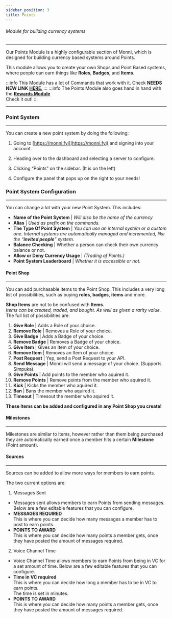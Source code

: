 ```yaml
---
sidebar_position: 3
title: Points
---
```

###### Module for building currency systems
---
Our Points Module is a highly configurable section of Monni, which is designed for building currency based systems around Points.

This module allows you to create your own Shops and Point Based systems, where people can earn things like **Roles**, **Badges**, and **Items**.

:::info
This Module has a lot of Commands that work with it. Check **NEEDS NEW LINK** [**HERE**.](https://docs.monni.fyi/commands/points-module)
:::
:::info
The Points Module also goes hand in hand with the [**Rewards Module**](https://monni-docs-f7dj.onrender.com/modules/rewards)  
Check it out!
:::
***
### Point System
---
You can create a new point system by doing the following:

1. Going to [https://monni.fyi](https://monni.fyi) and signing into your account.  

2. Heading over to the dashboard and selecting a server to configure.  

3. Clicking “Points” on the sidebar. (It is on the left)  

4. Configure the panel that pops up on the right to your needs!
### Point System Configuration
---
You can change a lot with your new Point System. This includes:

- **Name of the Point System** | _Will also be the name of the currency_
- **Alias** | _Used as prefix on the commands._
- **The Type Of Point System** | _You can use an internal system or a custom one. Internal systems are automatically managed and incremented, like the “**invited people**” system._
- **Balance Checking** | Whether a person can check their own currency balance or not.
- **Allow or Deny Currency Usage** | _(Trading of Points.)_
- **Point System Leaderboard** | _Whether it is accessible or not._

#### Point Shop
---
You can add purchasable items to the Point Shop. This includes a very long list of possibilities, such as buying **roles**, **badges**, **items** and more.

**Shop Items** are not to be confused with **Items.**  
_Items can be created, traded, and bought. As well as given a rarity value._
The full list of possibilities are:
 1. **Give Role** | Adds a Role of your choice.
2. **Remove Role** | Removes a Role of your choice.
3. **Give Badge** | Adds a Badge of your choice.
4. **Remove Badge** | Removes a Badge of your choice.
5. **Give Item** | Gives an Item of your choice.
6. **Remove Item** | Removes an Item of your choice.
7. **Post Request** | Yep, send a Post Request to your API.
8. **Send Message** | Monni will send a message of your choice. (Supports Simpuka).
9. **Give Points** | Add points to the member who aquired it.
10. **Remove Points** | Remove points from the member who aquired it.
11. **Kick** | Kicks the member who aquired it.
12. **Ban** | Bans the member who aquired it.
13. **Timeout** | Timesout the member who aquired it.

**These Items can be added and configured in any Point Shop you create!**
#### Milestones
---
Milestones are similar to items, however rather than them being purchased they are automatically earned once a member hits a certain **Milestone** (Point amount).
#### Sources
---
Sources can be added to allow more ways for members to earn points.

The two current options are:
1. Messages Sent 
- Messages sent allows members to earn Points from sending messages. Below are a few editable features that you can configure.
- **MESSAGES REQUIRED**  
This is where you can decide how many messages a member has to post to earn points.
- **POINTS TO AWARD**  
This is where you can decide how many points a member gets, once they have posted the amount of messages required.
2. Voice Channel Time
- Voice Channel Time allows members to earn Points from being in VC for a set amount of time. Below are a few editable features that you can configure.
- **Time in VC required**  
This is where you can decide how long a member has to be in VC to earn points.  
The time is set in minutes.
- **POINTS TO AWARD**  
This is where you can decide how many points a member gets, once they have posted the amount of messages required.
